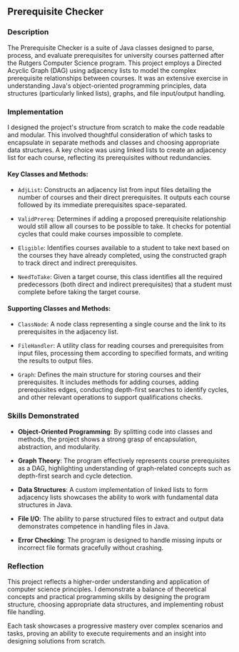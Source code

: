 ## Prerequisite Checker

### Description
The Prerequisite Checker is a suite of Java classes designed to parse, process, and evaluate prerequisites for university courses patterned after the Rutgers Computer Science program. This project employs a Directed Acyclic Graph (DAG) using adjacency lists to model the complex prerequisite relationships between courses. It was an extensive exercise in understanding Java's object-oriented programming principles, data structures (particularly linked lists), graphs, and file input/output handling.

### Implementation
I designed the project's structure from scratch to make the code readable and modular. This involved thoughtful consideration of which tasks to encapsulate in separate methods and classes and choosing appropriate data structures. A key choice was using linked lists to create an adjacency list for each course, reflecting its prerequisites without redundancies.

#### Key Classes and Methods:

- `AdjList`: Constructs an adjacency list from input files detailing the number of courses and their direct prerequisites. It outputs each course followed by its immediate prerequisites space-separated.

- `ValidPrereq`: Determines if adding a proposed prerequisite relationship would still allow all courses to be possible to take. It checks for potential cycles that could make courses impossible to complete.

- `Eligible`: Identifies courses available to a student to take next based on the courses they have already completed, using the constructed graph to track direct and indirect prerequisites.

- `NeedToTake`: Given a target course, this class identifies all the required predecessors (both direct and indirect prerequisites) that a student must complete before taking the target course.

#### Supporting Classes and Methods:

- `ClassNode`: A node class representing a single course and the link to its prerequisites in the adjacency list.

- `FileHandler`: A utility class for reading courses and prerequisites from input files, processing them according to specified formats, and writing the results to output files.

- `Graph`: Defines the main structure for storing courses and their prerequisites. It includes methods for adding courses, adding prerequisites edges, conducting depth-first searches to identify cycles, and other relevant operations to support qualifications checks.

### Skills Demonstrated

- **Object-Oriented Programming**: By splitting code into classes and methods, the project shows a strong grasp of encapsulation, abstraction, and modularity.

- **Graph Theory**: The program effectively represents course prerequisites as a DAG, highlighting understanding of graph-related concepts such as depth-first search and cycle detection.

- **Data Structures**: A custom implementation of linked lists to form adjacency lists showcases the ability to work with fundamental data structures in Java.

- **File I/O**: The ability to parse structured files to extract and output data demonstrates competence in handling files in Java.

- **Error Checking**: The program is designed to handle missing inputs or incorrect file formats gracefully without crashing.

### Reflection
This project reflects a higher-order understanding and application of computer science principles. I demonstrate a balance of theoretical concepts and practical programming skills by designing the program structure, choosing appropriate data structures, and implementing robust file handling.

Each task showcases a progressive mastery over complex scenarios and tasks, proving an ability to execute requirements and an insight into designing solutions from scratch.
